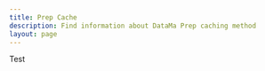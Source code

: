 ```yaml
---
title: Prep Cache
description: Find information about DataMa Prep caching method
layout: page
---
```

Test 